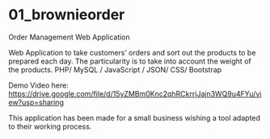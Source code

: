 # 01_brownieorder
Order Management Web Application

Web Application to take customers’ orders and sort out the products to be prepared each day.
The particularity is to take into account the weight of the products. PHP/ MySQL / JavaScript / JSON/ CSS/ Bootstrap

Demo Video here: https://drive.google.com/file/d/15yZMBm0Knc2qhRCkrrjJajn3WQ9u4FYu/view?usp=sharing

This application has been made for a small business wishing a tool adapted to their working process.

